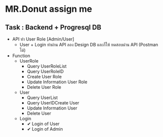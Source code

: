 # MR.Donut assign me

## Task : Backend + Progresql DB

- API ทำ User Role [Admin/User]
  - User + Login ทำผ่าน API ลอง Design DB และก็ให้ ทดสอบผ่าน API (Postman ได้)
- Function
  - UserRole
    - Query UserRoleList
    - Query UserRoleID
    - Create User Role
    - Update Information User Role
    - Delete User Role
  - User
    - Query UserList
    - Query UserIDCreate User
    - Update Information User
    - Delete User
  - Login
    - ✔ Login of User
    - ✔ Login of Admin
